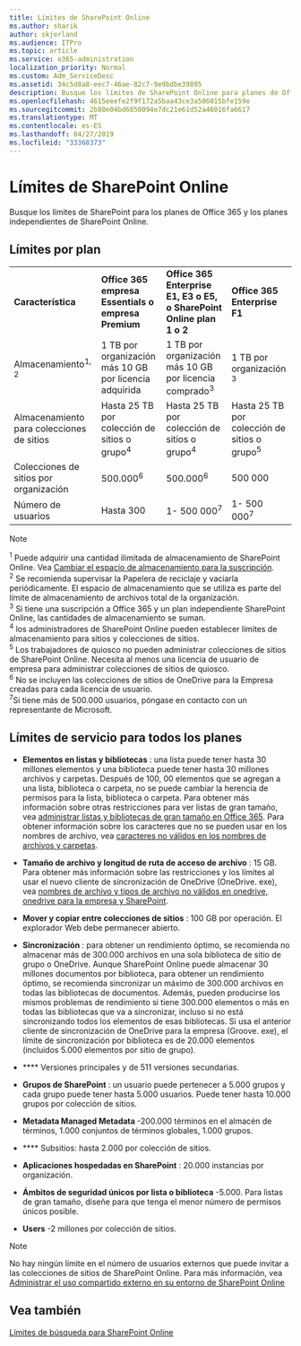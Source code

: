 ```yaml
---
title: Límites de SharePoint Online
ms.author: sharik
author: skjerland
ms.audience: ITPro
ms.topic: article
ms.service: o365-administration
localization_priority: Normal
ms.custom: Adm_ServiceDesc
ms.assetid: 34c5d8a8-eec7-46ae-82c7-9e9bdbe39895
description: Busque los límites de SharePoint Online para planes de Office 365 Enterprise e independientes.
ms.openlocfilehash: 4615eeefe2f9f172a5baa43ce3a506015bfe159e
ms.sourcegitcommit: 2b88e04bd6850094e7dc21e61d52a46016fa6617
ms.translationtype: MT
ms.contentlocale: es-ES
ms.lasthandoff: 04/27/2019
ms.locfileid: "33368373"
---
```

# <a name="sharepoint-online-limits"></a>Límites de SharePoint Online

Busque los límites de SharePoint para los planes de Office 365 y los planes independientes de SharePoint Online.
  
## <a name="limits-by-plan"></a>Límites por plan

|||||
|:-----|:-----|:-----|:-----|
|**Característica** <br/> |**Office 365 empresa Essentials o empresa Premium** <br/> |**Office 365 Enterprise E1, E3 o E5, o SharePoint Online plan 1 o 2** <br/> | **Office 365 Enterprise F1** <br/> |
|Almacenamiento<sup>1, 2</sup> <br/> |1 TB por organización más 10 GB por licencia adquirida  <br/> |1 TB por organización más 10 GB por licencia comprado<sup>3</sup> <br/> |1 TB por organización <sup>3</sup> <br/> |
|Almacenamiento para colecciones de sitios  <br/> |Hasta 25 TB por colección de sitios o grupo<sup>4</sup> <br/> |Hasta 25 TB por colección de sitios o grupo<sup>4</sup> <br/> |Hasta 25 TB por colección de sitios o grupo<sup>5</sup> <br/> |
|Colecciones de sitios por organización  <br/> |500.000<sup>6</sup> <br/> |500.000<sup>6</sup> <br/> |500 000<br/> |
|Número de usuarios  <br/> |Hasta 300  <br/> |1- 500 000<sup>7</sup> <br/> |1- 500 000<sup>7</sup> <br/> |
   
> [!NOTE]
> <sup>1</sup> Puede adquirir una cantidad ilimitada de almacenamiento de SharePoint Online. Vea [Cambiar el espacio de almacenamiento para la suscripción](https://support.office.com/article/96EA3533-DE64-4B01-839A-C560875A662C). 
<br/><sup>2</sup> Se recomienda supervisar la Papelera de reciclaje y vaciarla periódicamente. El espacio de almacenamiento que se utiliza es parte del límite de almacenamiento de archivos total de la organización. 
<br/> <sup>3</sup> Si tiene una suscripción a Office 365 y un plan independiente SharePoint Online, las cantidades de almacenamiento se suman. 
<br/><sup>4</sup> los administradores de SharePoint Online pueden establecer límites de almacenamiento para sitios y colecciones de sitios.
<br/> <sup>5</sup> Los trabajadores de quiosco no pueden administrar colecciones de sitios de SharePoint Online. Necesita al menos una licencia de usuario de empresa para administrar colecciones de sitios de quiosco. 
<br/> <sup>6</sup> No se incluyen las colecciones de sitios de OneDrive para la Empresa creadas para cada licencia de usuario. 
<br/><sup>7</sup>Si tiene más de 500.000 usuarios, póngase en contacto con un representante de Microsoft. 
  

  
## <a name="service-limits-for-all-plans"></a>Límites de servicio para todos los planes

- **Elementos en listas y bibliotecas** : una lista puede tener hasta 30 millones elementos y una biblioteca puede tener hasta 30 millones archivos y carpetas. Después de 100, 00 elementos que se agregan a una lista, biblioteca o carpeta, no se puede cambiar la herencia de permisos para la lista, biblioteca o carpeta. Para obtener más información sobre otras restricciones para ver listas de gran tamaño, vea [administrar listas y bibliotecas de gran tamaño en Office 365](https://support.office.com/article/b4038448-ec0e-49b7-b853-679d3d8fb784). Para obtener información sobre los caracteres que no se pueden usar en los nombres de archivo, vea [caracteres no válidos en los nombres de archivos y carpetas](https://support.office.com/article/64883a5d-228e-48f5-b3d2-eb39e07630fa).

- **Tamaño de archivo y longitud de ruta de acceso de archivo** : 15 GB. Para obtener más información sobre las restricciones y los límites al usar el nuevo cliente de sincronización de OneDrive (OneDrive. exe), vea [nombres de archivo y tipos de archivo no válidos en onedrive, onedrive para la empresa y SharePoint](https://support.office.com/article/64883a5d-228e-48f5-b3d2-eb39e07630fa).

- **Mover y copiar entre colecciones de sitios** : 100 GB por operación. El explorador Web debe permanecer abierto.

- **Sincronización** : para obtener un rendimiento óptimo, se recomienda no almacenar más de 300.000 archivos en una sola biblioteca de sitio de grupo o OneDrive. Aunque SharePoint Online puede almacenar 30 millones documentos por biblioteca, para obtener un rendimiento óptimo, se recomienda sincronizar un máximo de 300.000 archivos en todas las bibliotecas de documentos. Además, pueden producirse los mismos problemas de rendimiento si tiene 300.000 elementos o más en todas las bibliotecas que va a sincronizar, incluso si no está sincronizando todos los elementos de esas bibliotecas. Si usa el anterior cliente de sincronización de OneDrive para la empresa (Groove. exe), el límite de sincronización por biblioteca es de 20.000 elementos (incluidos 5.000 elementos por sitio de grupo).

- **** Versiones principales y de 511 versiones secundarias.

- **Grupos de SharePoint** : un usuario puede pertenecer a 5.000 grupos y cada grupo puede tener hasta 5.000 usuarios. Puede tener hasta 10.000 grupos por colección de sitios.

- **Metadata Managed Metadata** -200.000 términos en el almacén de términos, 1.000 conjuntos de términos globales, 1.000 grupos.

- **** Subsitios: hasta 2.000 por colección de sitios.

- **Aplicaciones hospedadas en SharePoint** : 20.000 instancias por organización.

- **Ámbitos de seguridad únicos por lista o biblioteca** -5.000. Para listas de gran tamaño, diseñe para que tenga el menor número de permisos únicos posible.

- **Users** -2 millones por colección de sitios.

> [!NOTE]
> No hay ningún límite en el número de usuarios externos que puede invitar a las colecciones de sitios de SharePoint Online. Para más información, vea [Administrar el uso compartido externo en su entorno de SharePoint Online](/sharepoint/external-sharing-overview)

## <a name="see-also"></a>Vea también

[Límites de búsqueda para SharePoint Online](/sharepoint/search-limits)
